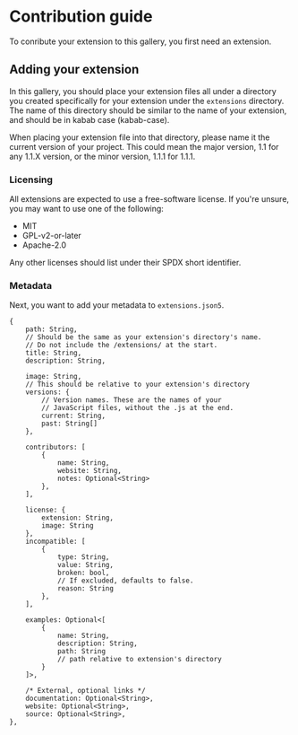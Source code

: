 # Contribution guide

To conribute your extension to this gallery, you first need an extension.

## Adding your extension

In this gallery, you should place your extension files all under a directory you
created specifically for your extension under the `extensions` directory. The
name of this directory should be similar to the name of your extension, and
should be in kabab case (kabab-case).

When placing your extension file into that directory, please name it the current
version of your project. This could mean the major version, 1.1 for any 1.1.X
version, or the minor version, 1.1.1 for 1.1.1.

### Licensing

All extensions are expected to use a free-software license. If you're unsure,
you may want to use one of the following:

* MIT
* GPL-v2-or-later
* Apache-2.0

Any other licenses should list under their SPDX short identifier.

### Metadata

Next, you want to add your metadata to `extensions.json5`.

```json5
{
    path: String,
    // Should be the same as your extension's directory's name.
    // Do not include the /extensions/ at the start.
    title: String,
    description: String,
    
    image: String,
    // This should be relative to your extension's directory
    versions: {
        // Version names. These are the names of your
        // JavaScript files, without the .js at the end.
        current: String,
        past: String[]
    },
    
    contributors: [
        {
            name: String,
            website: String,
            notes: Optional<String>
        },
    ],
    
    license: {
        extension: String,
        image: String
    },
    incompatible: [
        {
            type: String,
            value: String,
            broken: bool,
            // If excluded, defaults to false.
            reason: String
        },
    ],

    examples: Optional<[
        {
            name: String,
            description: String,
            path: String
            // path relative to extension's directory
        }
    ]>,

    /* External, optional links */
    documentation: Optional<String>,
    website: Optional<String>,
    source: Optional<String>,
},
```
